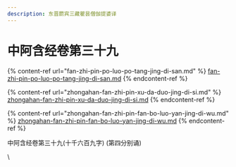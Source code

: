 ```yaml
---
description: 东晋罽宾三藏瞿昙僧伽提婆译
---
```


# 中阿含经卷第三十九

{% content-ref url="fan-zhi-pin-po-luo-po-tang-jing-di-san.md" %}
[fan-zhi-pin-po-luo-po-tang-jing-di-san.md](fan-zhi-pin-po-luo-po-tang-jing-di-san.md)
{% endcontent-ref %}

{% content-ref url="zhongahan-fan-zhi-pin-xu-da-duo-jing-di-si.md" %}
[zhongahan-fan-zhi-pin-xu-da-duo-jing-di-si.md](zhongahan-fan-zhi-pin-xu-da-duo-jing-di-si.md)
{% endcontent-ref %}

{% content-ref url="zhongahan-fan-zhi-pin-fan-bo-luo-yan-jing-di-wu.md" %}
[zhongahan-fan-zhi-pin-fan-bo-luo-yan-jing-di-wu.md](zhongahan-fan-zhi-pin-fan-bo-luo-yan-jing-di-wu.md)
{% endcontent-ref %}

中阿含经卷第三十九(十千六百九字) (第四分别诵)

\
